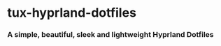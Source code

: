 <h1>tux-hyprland-dotfiles</h1>
<h3>A simple, beautiful, sleek and lightweight Hyprland Dotfiles</h3>

